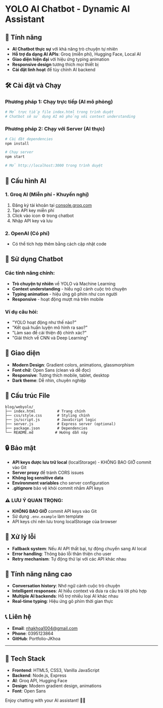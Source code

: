 # YOLO AI Chatbot - Dynamic AI Assistant

## 🚀 Tính năng

- **AI Chatbot thực sự** với khả năng trò chuyện tự nhiên
- **Hỗ trợ đa dạng AI APIs**: Groq (miễn phí), Hugging Face, Local AI
- **Giao diện hiện đại** với hiệu ứng typing animation
- **Responsive design** tương thích mọi thiết bị
- **Cài đặt linh hoạt** để tùy chỉnh AI backend

## 🛠️ Cài đặt và Chạy

### Phương pháp 1: Chạy trực tiếp (AI mô phỏng)
```bash
# Mở trực tiếp file index.html trong trình duyệt
# Chatbot sẽ sử dụng AI mô phỏng với context understanding
```

### Phương pháp 2: Chạy với Server (AI thực)
```bash
# Cài đặt dependencies
npm install

# Chạy server
npm start

# Mở http://localhost:3000 trong trình duyệt
```

## 🔧 Cấu hình AI

### 1. Groq AI (Miễn phí - Khuyến nghị)
1. Đăng ký tài khoản tại [console.groq.com](https://console.groq.com)
2. Tạo API key miễn phí
3. Click vào icon ⚙️ trong chatbot
4. Nhập API key và lưu

### 2. OpenAI (Có phí)
- Có thể tích hợp thêm bằng cách cập nhật code

## 💬 Sử dụng Chatbot

### Các tính năng chính:
- **Trò chuyện tự nhiên** về YOLO và Machine Learning
- **Context understanding** - hiểu ngữ cảnh cuộc trò chuyện
- **Typing animation** - hiệu ứng gõ phím như con người
- **Responsive** - hoạt động mượt mà trên mobile

### Ví dụ câu hỏi:
- "YOLO hoạt động như thế nào?"
- "Kết quả huấn luyện mô hình ra sao?"
- "Làm sao để cải thiện độ chính xác?"
- "Giải thích về CNN và Deep Learning"

## 🎨 Giao diện

- **Modern Design**: Gradient colors, animations, glassmorphism
- **Font chữ**: Open Sans (clean và dễ đọc)
- **Responsive**: Tương thích mobile, tablet, desktop
- **Dark theme**: Dễ nhìn, chuyên nghiệp

## 📁 Cấu trúc File

```
blog/webyolo/
├── index.html          # Trang chính
├── css/style.css       # Styling chính
├── js/script.js        # JavaScript logic
├── server.js           # Express server (optional)
├── package.json        # Dependencies
└── README.md          # Hướng dẫn này
```

## 🔒 Bảo mật

- **API keys được lưu trữ local** (localStorage) - KHÔNG BAO GIỜ commit vào Git
- **Server proxy** để tránh CORS issues
- **Không log sensitive data**
- **Environment variables** cho server configuration
- **.gitignore** bảo vệ khỏi commit nhầm API keys

### ⚠️ LƯU Ý QUAN TRỌNG:
- **KHÔNG BAO GIỜ** commit API keys vào Git
- Sử dụng `.env.example` làm template
- API keys chỉ nên lưu trong localStorage của browser

## 🐛 Xử lý lỗi

- **Fallback system**: Nếu AI API thất bại, tự động chuyển sang AI local
- **Error handling**: Thông báo lỗi thân thiện cho user
- **Retry mechanism**: Tự động thử lại với các API khác nhau

## 🚀 Tính năng nâng cao

- **Conversation history**: Nhớ ngữ cảnh cuộc trò chuyện
- **Intelligent responses**: AI hiểu context và đưa ra câu trả lời phù hợp
- **Multiple AI backends**: Hỗ trợ nhiều loại AI khác nhau
- **Real-time typing**: Hiệu ứng gõ phím thời gian thực

## 📞 Liên hệ

- **Email**: nhakhoa1004@gmail.com
- **Phone**: 0395123864
- **GitHub**: Portfolio-JKhoa

---

## 🎯 Tech Stack

- **Frontend**: HTML5, CSS3, Vanilla JavaScript
- **Backend**: Node.js, Express
- **AI**: Groq API, Hugging Face
- **Design**: Modern gradient design, animations
- **Font**: Open Sans

Enjoy chatting with your AI assistant! 🤖✨
